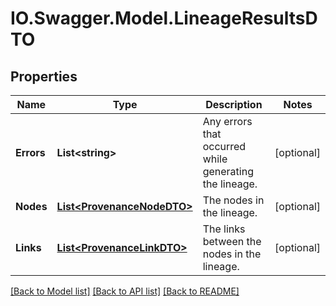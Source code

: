# IO.Swagger.Model.LineageResultsDTO
## Properties

Name | Type | Description | Notes
------------ | ------------- | ------------- | -------------
**Errors** | **List&lt;string&gt;** | Any errors that occurred while generating the lineage. | [optional] 
**Nodes** | [**List&lt;ProvenanceNodeDTO&gt;**](ProvenanceNodeDTO.md) | The nodes in the lineage. | [optional] 
**Links** | [**List&lt;ProvenanceLinkDTO&gt;**](ProvenanceLinkDTO.md) | The links between the nodes in the lineage. | [optional] 

[[Back to Model list]](../README.md#documentation-for-models) [[Back to API list]](../README.md#documentation-for-api-endpoints) [[Back to README]](../README.md)

